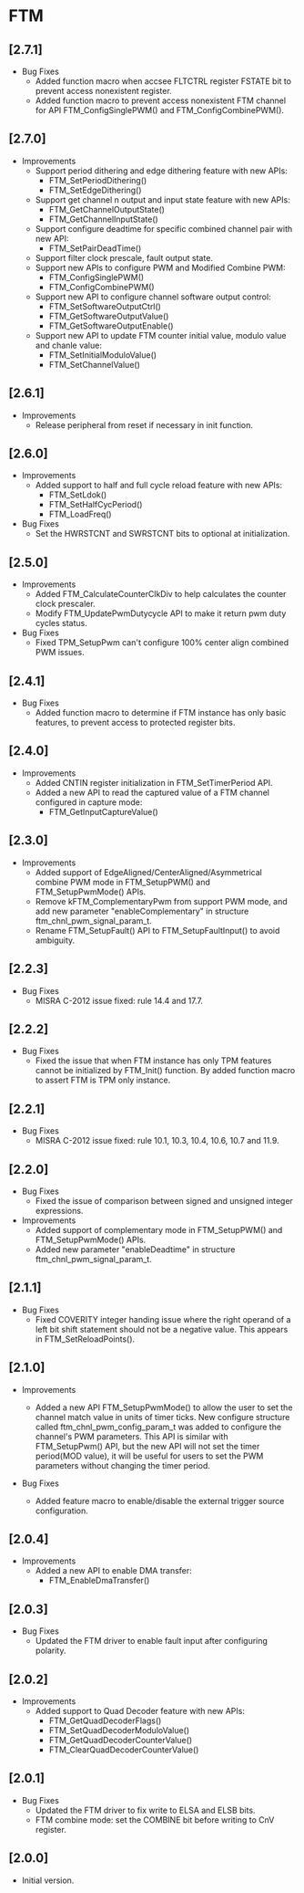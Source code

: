 # FTM

## [2.7.1]

- Bug Fixes
  - Added function macro when accsee FLTCTRL register FSTATE bit to prevent access nonexistent register.
  - Added function macro to prevent access nonexistent FTM channel for API FTM_ConfigSinglePWM()
    and FTM_ConfigCombinePWM().

## [2.7.0]

- Improvements
  - Support period dithering and edge dithering feature with new APIs:
    - FTM_SetPeriodDithering()
    - FTM_SetEdgeDithering()
  - Support get channel n output and input state feature with new APIs:
    - FTM_GetChannelOutputState()
    - FTM_GetChannelInputState()
  - Support configure deadtime for specific combined channel pair with new API:
    - FTM_SetPairDeadTime()
  - Support filter clock prescale, fault output state.
  - Support new APIs to configure PWM and Modified Combine PWM:
    - FTM_ConfigSinglePWM()
    - FTM_ConfigCombinePWM()
  - Support new API to configure channel software output control:
    - FTM_SetSoftwareOutputCtrl()
    - FTM_GetSoftwareOutputValue()
    - FTM_GetSoftwareOutputEnable()
  - Support new API to update FTM counter initial value, modulo value and chanle value:
    - FTM_SetInitialModuloValue()
    - FTM_SetChannelValue()

## [2.6.1]

- Improvements
  - Release peripheral from reset if necessary in init function.

## [2.6.0]

- Improvements
  - Added support to half and full cycle reload feature with new APIs:
    - FTM_SetLdok()
    - FTM_SetHalfCycPeriod()
    - FTM_LoadFreq()
- Bug Fixes
  - Set the HWRSTCNT and SWRSTCNT bits to optional at initialization.

## [2.5.0]

- Improvements
  - Added FTM_CalculateCounterClkDiv to help calculates the counter clock prescaler.
  - Modify FTM_UpdatePwmDutycycle API to make it return pwm duty cycles status.
- Bug Fixes
  - Fixed TPM_SetupPwm can't configure 100% center align combined PWM issues.

## [2.4.1]

- Bug Fixes
  - Added function macro to determine if FTM instance has only basic features, to prevent access
    to protected register bits.

## [2.4.0]

- Improvements
  - Added CNTIN register initialization in FTM_SetTimerPeriod API.
  - Added a new API to read the captured value of a FTM channel configured in capture mode:
    - FTM_GetInputCaptureValue()

## [2.3.0]

- Improvements
  - Added support of EdgeAligned/CenterAligned/Asymmetrical combine PWM mode in FTM_SetupPWM()
    and FTM_SetupPwmMode() APIs.
  - Remove kFTM_ComplementaryPwm from support PWM mode, and add new parameter "enableComplementary"
    in structure ftm_chnl_pwm_signal_param_t.
  - Rename FTM_SetupFault() API to FTM_SetupFaultInput() to avoid ambiguity.

## [2.2.3]

- Bug Fixes
  - MISRA C-2012 issue fixed: rule 14.4 and 17.7.

## [2.2.2]

- Bug Fixes
  - Fixed the issue that when FTM instance has only TPM features cannot be initialized
    by FTM_Init() function. By added function macro to assert FTM is TPM only instance.

## [2.2.1]

- Bug Fixes
  - MISRA C-2012 issue fixed: rule 10.1, 10.3, 10.4, 10.6, 10.7 and 11.9.

## [2.2.0]

- Bug Fixes
  - Fixed the issue of comparison between signed and unsigned integer expressions.
- Improvements
  - Added support of complementary mode in FTM_SetupPWM() and FTM_SetupPwmMode() APIs.
  - Added new parameter "enableDeadtime" in structure ftm_chnl_pwm_signal_param_t.

## [2.1.1]

- Bug Fixes
  - Fixed COVERITY integer handing issue where the right operand of a left bit shift statement
    should not be a negative value. This appears in FTM_SetReloadPoints().

## [2.1.0]

- Improvements

  - Added a new API FTM_SetupPwmMode() to allow the user to set the channel match value in units
    of timer ticks. New configure structure called ftm_chnl_pwm_config_param_t was added
    to configure the channel's PWM parameters. This API is similar with FTM_SetupPwm() API,
    but the new API will not set the timer period(MOD value), it will be useful for users to
    set the PWM parameters without changing the timer period.

- Bug Fixes

  - Added feature macro to enable/disable the external trigger source configuration.

## [2.0.4]

- Improvements
  - Added a new API to enable DMA transfer:
    - FTM_EnableDmaTransfer()

## [2.0.3]

- Bug Fixes
  - Updated the FTM driver to enable fault input after configuring polarity.

## [2.0.2]

- Improvements
  - Added support to Quad Decoder feature with new APIs:
    - FTM_GetQuadDecoderFlags()
    - FTM_SetQuadDecoderModuloValue()
    - FTM_GetQuadDecoderCounterValue()
    - FTM_ClearQuadDecoderCounterValue()

## [2.0.1]

- Bug Fixes
  - Updated the FTM driver to fix write to ELSA and ELSB bits.
  - FTM combine mode: set the COMBINE bit before writing to CnV register.

## [2.0.0]

- Initial version.
